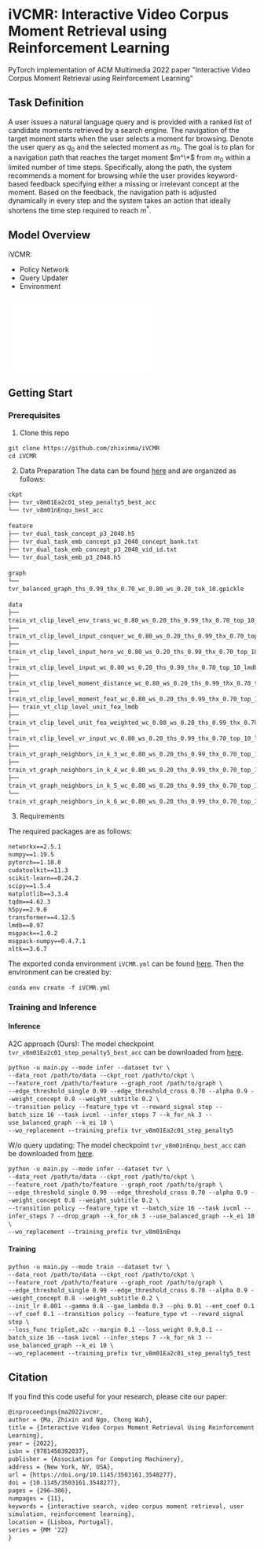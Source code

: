 # iVCMR: Interactive Video Corpus Moment Retrieval using Reinforcement Learning
PyTorch implementation of ACM Multimedia 2022 paper "Interactive Video Corpus Moment Retrieval using Reinforcement Learning"

## Task Definition

A user issues a natural language query and is provided with a ranked list of candidate moments retrieved by a search engine. The navigation of the target moment starts when the user selects a moment for browsing. Denote the user query as $q_0$ and the selected moment as $m_0$. The goal is to plan for a navigation path that reaches the target moment $m^\*$ from $m_0$ within a limited number of time steps. Specifically, along the path, the system recommends a moment for browsing while the user provides keyword-based feedback specifying either a missing or irrelevant concept at the moment. Based on the feedback, the navigation path is adjusted dynamically in every step and the system takes an action that ideally shortens the time step required to reach $m^*$.

## Model Overview
iVCMR:
+ Policy Network
+ Query Updater
+ Environment

![architecture](./figs/architecture.pdf)

## Getting Start

### Prerequisites
1. Clone this repo
```
git clone https://github.com/zhixinma/iVCMR
cd iVCMR
```

2. Data Preparation
The data can be found [here]() and are organized as follows:
```
ckpt
├── tvr_v8m01Ea2c01_step_penalty5_best_acc
└── tvr_v8m01nEnqu_best_acc

feature
├── tvr_dual_task_concept_p3_2048.h5
├── tvr_dual_task_emb_concept_p3_2048_concept_bank.txt
├── tvr_dual_task_emb_concept_p3_2048_vid_id.txt
└── tvr_dual_task_emb_p3_2048.h5

graph
└── tvr_balanced_graph_ths_0.99_thx_0.70_wc_0.80_ws_0.20_tok_10.gpickle

data
├── train_vt_clip_level_env_trans_wc_0.80_ws_0.20_ths_0.99_thx_0.70_top_10_lmdb
├── train_vt_clip_level_input_conquer_wc_0.80_ws_0.20_ths_0.99_thx_0.70_top_10_lmdb
├── train_vt_clip_level_input_hero_wc_0.80_ws_0.20_ths_0.99_thx_0.70_top_10_lmdb
├── train_vt_clip_level_input_wc_0.80_ws_0.20_ths_0.99_thx_0.70_top_10_lmdb
├── train_vt_clip_level_moment_distance_wc_0.80_ws_0.20_ths_0.99_thx_0.70_top_10_lmdb
├── train_vt_clip_level_moment_feat_wc_0.80_ws_0.20_ths_0.99_thx_0.70_top_10_lmdb
├── train_vt_clip_level_unit_fea_lmdb
├── train_vt_clip_level_unit_fea_weighted_wc_0.80_ws_0.20_ths_0.99_thx_0.70_top_10_lmdb
├── train_vt_clip_level_vr_input_wc_0.80_ws_0.20_ths_0.99_thx_0.70_top_10_lmdb
├── train_vt_graph_neighbors_in_k_3_wc_0.80_ws_0.20_ths_0.99_thx_0.70_top_10_lmdb
├── train_vt_graph_neighbors_in_k_4_wc_0.80_ws_0.20_ths_0.99_thx_0.70_top_10_lmdb
├── train_vt_graph_neighbors_in_k_5_wc_0.80_ws_0.20_ths_0.99_thx_0.70_top_10_lmdb
└── train_vt_graph_neighbors_in_k_6_wc_0.80_ws_0.20_ths_0.99_thx_0.70_top_10_lmdb
```

3. Requirements

The required packages are as follows:
```
networkx==2.5.1
numpy==1.19.5
pytorch==1.10.0
cudatoolkit==11.3
scikit-learn==0.24.2
scipy==1.5.4
matplotlib==3.3.4
tqdm==4.62.3
h5py==2.9.0
transformer==4.12.5
lmdb==0.97
msgpack==1.0.2
msgpack-numpy==0.4.7.1
nltk==3.6.7
```
The exported conda environment ```iVCMR.yml``` can be found [here](./envs/iVCMR.yml). Then the environment can be created by:

```conda env create -f iVCMR.yml```

### Training and Inference

#### Inference
A2C approach (Ours): The model checkpoint ```tvr_v8m01Ea2c01_step_penalty5_best_acc``` can be downloaded from [here](./).
```
python -u main.py --mode infer --dataset tvr \
--data_root /path/to/data --ckpt_root /path/to/ckpt \
--feature_root /path/to/feature --graph_root /path/to/graph \
--edge_threshold_single 0.99 --edge_threshold_cross 0.70 --alpha 0.9 --weight_concept 0.8 --weight_subtitle 0.2 \
--transition policy --feature_type vt --reward_signal step --batch_size 16 --task ivcml --infer_steps 7 --k_for_nk 3 --use_balanced_graph --k_ei 10 \
--wo_replacement --training_prefix tvr_v8m01Ea2c01_step_penalty5
```

W/o query updating: The model checkpoint ```tvr_v8m01nEnqu_best_acc``` can be downloaded from [here](./).
```
python -u main.py --mode infer --dataset tvr \
--data_root /path/to/data --ckpt_root /path/to/ckpt \
--feature_root /path/to/feature --graph_root /path/to/graph \
--edge_threshold_single 0.99 --edge_threshold_cross 0.70 --alpha 0.9 --weight_concept 0.8 --weight_subtitle 0.2 \
--transition policy --feature_type vt --batch_size 16 --task ivcml --infer_steps 7 --drop_graph --k_for_nk 3 --use_balanced_graph --k_ei 10 \
--wo_replacement --training_prefix tvr_v8m01nEnqu
```

#### Training
```
python -u main.py --mode train --dataset tvr \
--data_root /path/to/data --ckpt_root /path/to/ckpt \
--feature_root /path/to/feature --graph_root /path/to/graph \
--edge_threshold_single 0.99 --edge_threshold_cross 0.70 --alpha 0.9 --weight_concept 0.8 --weight_subtitle 0.2 \
--init_lr 0.001 --gamma 0.8 --gae_lambda 0.3 --phi 0.01 --ent_coef 0.1 --vf_coef 0.1 --transition policy --feature_type vt --reward_signal step \
--loss_func triplet,a2c --margin 0.1 --loss_weight 0.9,0.1 --batch_size 16 --task ivcml --infer_steps 7 --k_for_nk 3 --use_balanced_graph --k_ei 10 \
--wo_replacement --training_prefix tvr_v8m01Ea2c01_step_penalty5_test
```


## Citation
If you find this code useful for your research, please cite our paper:
```
@inproceedings{ma2022ivcmr,
author = {Ma, Zhixin and Ngo, Chong Wah},
title = {Interactive Video Corpus Moment Retrieval Using Reinforcement Learning},
year = {2022},
isbn = {9781450392037},
publisher = {Association for Computing Machinery},
address = {New York, NY, USA},
url = {https://doi.org/10.1145/3503161.3548277},
doi = {10.1145/3503161.3548277},
pages = {296–306},
numpages = {11},
keywords = {interactive search, video corpus moment retrieval, user simulation, reinforcement learning},
location = {Lisboa, Portugal},
series = {MM '22}
}
```
